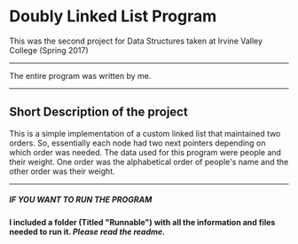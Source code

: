 # Doubly Linked List Program
This was the second project for Data Structures taken at Irvine Valley College (Spring 2017)

************************************************
The entire program was written by me.
************************************************

Short Description of the project 
-------------------------------------------------------------
This is a simple implementation of a custom linked list that maintained two orders. So, essentially each node had two next pointers depending on which order was needed. The data used for this program were people and their weight. One order was the alphabetical order of people's name and the other order was their weight.

-------------------------------------------------------------

##### IF YOU WANT TO RUN THE PROGRAM #####

**I included a folder (Titled "Runnable") with all the information and files needed to run it. *Please read the readme.***
